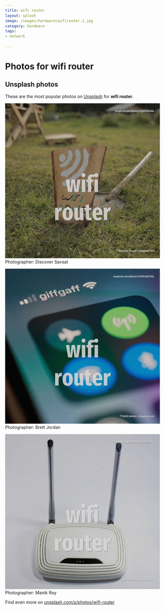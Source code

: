 ```yaml
---
title: wifi router
layout: splash
image: /images/hardware/wifirouter.1.jpg
category: hardware
tags:
- network

---
```

# Photos for wifi router
 
## Unsplash photos
These are the most popular photos on [Unsplash](https://unsplash.com) for **wifi router**.
 
![wifi router](/images/hardware/wifirouter.1.jpg)
Photographer:  Discover Savsat
 
![wifi router](/images/hardware/wifirouter.2.jpg)
Photographer:  Brett Jordan
 
![wifi router](/images/hardware/wifirouter.3.jpg)
Photographer:  Manik Roy
 
Find even more on [unsplash.com/s/photos/wifi-router](https://unsplash.com/s/photos/wifi-router)
 
